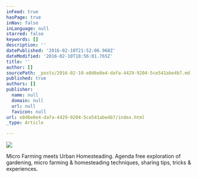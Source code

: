 ```yaml
---
inFeed: true
hasPage: true
inNav: false
inLanguage: null
starred: false
keywords: []
description: ''
datePublished: '2016-02-10T21:52:06.968Z'
dateModified: '2016-02-10T18:56:01.765Z'
title: ''
author: []
sourcePath: _posts/2016-02-10-e8d6e0e4-dafa-4429-9204-5ce541abe4b7.md
published: true
authors: []
publisher:
  name: null
  domain: null
  url: null
  favicon: null
url: e8d6e0e4-dafa-4429-9204-5ce541abe4b7/index.html
_type: Article

---
```

![](https://the-grid-user-content.s3-us-west-2.amazonaws.com/94fa7510-16a3-4568-9f13-2064c2ee6e8e.jpg)

Micro Farming meets Urban Homesteading. Agenda free exploration of gardening, micro farming & homesteading techniques, sharing tips, tricks & experiences.